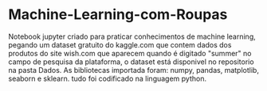 # Machine-Learning-com-Roupas
Notebook jupyter criado para praticar conhecimentos de machine learning, pegando um dataset gratuito do kaggle.com que contem dados dos produtos do site wish.com que aparecem quando é digitado "summer" no campo de pesquisa da plataforma, o dataset está disponivel no repositorio na pasta Dados.
As bibliotecas importada foram: numpy, pandas, matplotlib, seaborn e sklearn.
tudo foi codificado na linguagem python.
